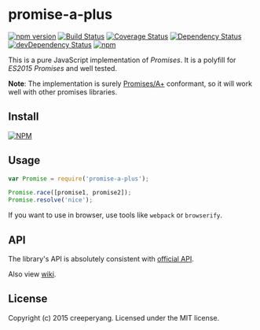 # promise-a-plus

[![npm version](https://badge.fury.io/js/promise-a-plus.svg)](https://badge.fury.io/js/promise-a-plus)
[![Build Status](https://travis-ci.org/creeperyang/promise-a-plus.svg?branch=master)](https://travis-ci.org/creeperyang/promise-a-plus)
[![Coverage Status](https://coveralls.io/repos/github/creeperyang/promise-a-plus/badge.svg?branch=master)](https://coveralls.io/github/creeperyang/promise-a-plus?branch=master)
[![Dependency Status](https://david-dm.org/creeperyang/promise-a-plus.svg)](https://david-dm.org/creeperyang/promise-a-plus)
[![devDependency Status](https://david-dm.org/creeperyang/promise-a-plus/dev-status.svg)](https://david-dm.org/creeperyang/promise-a-plus#info=devDependencies)
[![npm](https://img.shields.io/npm/dm/promise-a-plus.svg)](https://www.npmjs.com/package/promise-a-plus)

This is a pure JavaScript implementation of *Promises*. It is a polyfill for *ES2015 Promises* and well tested.

**Note**: The implementation is surely [Promises/A+](https://promisesaplus.com/) conformant, so it will work well with other promises libraries.

## Install

[![NPM](https://nodei.co/npm/promise-a-plus.png?downloads=true&downloadRank=true&stars=true)](https://nodei.co/npm/promise-a-plus/)

## Usage

```js
var Promise = require('promise-a-plus');

Promise.race([promise1, promise2]);
Promise.resolve('nice');
```

If you want to use in browser, use tools like `webpack` or `browserify`.

## API

The library's API is absolutely consistent with [official API](https://developer.mozilla.org/en-US/docs/Web/JavaScript/Reference/Global_Objects/Promise).

Also view [wiki](https://github.com/creeperyang/promise-a-plus/wiki/API).

## License
Copyright (c) 2015 creeperyang. Licensed under the MIT license.
